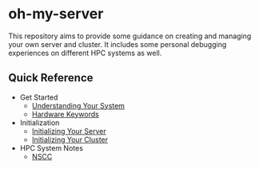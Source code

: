 # oh-my-server

This repository aims to provide some guidance on creating and managing your own server and cluster. It includes some personal debugging experiences on different HPC systems as well.

## Quick Reference

- Get Started
  - [Understanding Your System](docs/sysinfo.md)
  - [Hardware Keywords](docs/hardware_keywords.md)
- Initialization
  - [Initializing Your Server](docs/vm_software.md)
  - [Initializing Your Cluster](docs/cluster_software.md)
- HPC System Notes
  - [NSCC](docs/nscc.md)
